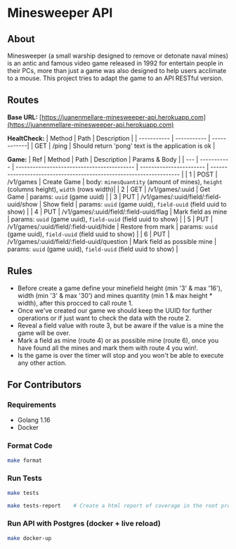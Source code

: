 # Minesweeper API
## About
Minesweeper (a small warship designed to remove or detonate naval mines) is an antic and famous video game released in 1992 for entertain people in their PCs, more than just a game was also designed to help users acclimate to a mouse.
This project tries to adapt the game to an API RESTful version.

## Routes
**Base URL:** 
[https://juanenmellare-minesweeper-api.herokuapp.com](https://juanenmellare-minesweeper-api.herokuapp.com)


**HealtCheck:** 
| Method      | Path        | Description |
| ----------- | ----------- | ------------|
| GET         | /ping       | Should return 'pong' text is the application is ok |

**Game:** 
| Ref | Method      | Path                                       | Description             | Params & Body                                                       |
| --- | ----------- | ------------------------------------------ | ----------------------- | ------------------------------------------------------------------- |
| 1   | POST        | /v1/games                                  | Create Game             | body: `minesQuantity` (amount of mines), `height` (columns height), `width` (rows width)|
| 2   | GET         | /v1/games/:uuid                            | Get Game                     | params: `uuid` (game uuid)                                    |
| 3   | PUT         | /v1/games/:uuid/field/:field-uuid/show     | Show field                   | params: `uuid` (game uuid), `field-uuid` (field uuid to show) |
| 4   | PUT         | /v1/games/:uuid/field/:field-uuid/flag     | Mark field as mine           | params: `uuid` (game uuid), `field-uuid` (field uuid to show) |
| 5   | PUT         | /v1/games/:uuid/field/:field-uuid/hide     | Restore from mark            | params: `uuid` (game uuid), `field-uuid` (field uuid to show) |
| 6   | PUT         | /v1/games/:uuid/field/:field-uuid/question | Mark field as possible mine  | params: `uuid` (game uuid), `field-uuid` (field uuid to show) |

## Rules

- Before create a game define your minefield height (min '3' & max '16'), width (min '3' & max '30') and mines quantity (min 1 & max height * width), after this procced to call route 1.
- Once we've created our game we should keep the UUID for further operations or if just want to check the data with the route 2.
- Reveal a field value with route 3, but be aware if the value is a mine the game will be over.
- Mark a field as mine (route 4) or as possible mine (route 6), once you have found all the mines and mark them with route 4 you win!.
- Is the game is over the timer will stop and you won't be able to execute any other action.

## For Contributors
### Requirements
- Golang 1.16
- Docker

### Format Code
```bash
make format
```

### Run Tests
```bash
make tests
```

```bash
make tests-report    # Create a html report of coverage in the root project folder.
```

### Run API with Postgres (docker + live reload)
```bash
make docker-up
```
